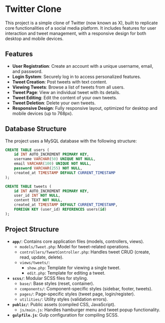 # Twitter Clone

This project is a simple clone of Twitter (now known as X), built to replicate core functionalities of a social media platform. It includes features for user interaction and tweet management, with a responsive design for both desktop and mobile devices.

## Features

- **User Registration**: Create an account with a unique username, email, and password.
- **Login System**: Securely log in to access personalized features.
- **Tweet Creation**: Post tweets with text content.
- **Viewing Tweets**: Browse a list of tweets from all users.
- **Tweet Page**: View an individual tweet with its details.
- **Tweet Editing**: Edit the content of your own tweets.
- **Tweet Deletion**: Delete your own tweets.
- **Responsive Design**: Fully responsive layout, optimized for desktop and mobile devices (up to 768px).

## Database Structure

The project uses a MySQL database with the following structure:

```sql
CREATE TABLE users (
    id INT AUTO_INCREMENT PRIMARY KEY,
    username VARCHAR(50) UNIQUE NOT NULL,
    email VARCHAR(100) UNIQUE NOT NULL,
    password VARCHAR(255) NOT NULL,
    created_at TIMESTAMP DEFAULT CURRENT_TIMESTAMP
);

CREATE TABLE tweets (
    id INT AUTO_INCREMENT PRIMARY KEY,
    user_id INT NOT NULL,
    content TEXT NOT NULL,
    created_at TIMESTAMP DEFAULT CURRENT_TIMESTAMP,
    FOREIGN KEY (user_id) REFERENCES users(id)
);
```

## Project Structure

- **`app/`**: Contains core application files (models, controllers, views).
  - `models/Tweet.php`: Model for tweet-related operations.
  - `controllers/TweetController.php`: Handles tweet CRUD (create, read, update, delete).
  - `views/tweets/`:
    - `show.php`: Template for viewing a single tweet.
    - `edit.php`: Template for editing a tweet.
- **`scss/`**: Modular SCSS files for styling.
  - `base/`: Base styles (reset, container).
  - `components/`: Component-specific styles (sidebar, footer, tweets).
  - `pages/`: Page-specific styles (tweet page, login/register).
  - `utilities/`: Utility styles (validation errors).
- **`public/`**: Public assets (compiled CSS, JavaScript).
  - `js/main.js`: Handles hamburger menu and tweet popup functionality.
- **`gulpfile.js`**: Gulp configuration for compiling SCSS.
